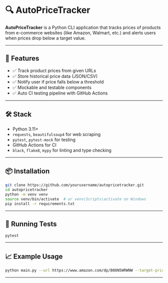 # 🔍 AutoPriceTracker

**AutoPriceTracker** is a Python CLI application that tracks prices of products from e-commerce websites (like Amazon, Walmart, etc.) and alerts users when prices drop below a target value.

---

## 🚀 Features

- ✅ Track product prices from given URLs
- ✅ Store historical price data (JSON/CSV)
- ✅ Notify user if price falls below a threshold
- ✅ Mockable and testable components
- ✅ Auto CI testing pipeline with GitHub Actions

---

## 🛠️ Stack

- Python 3.11+
- `requests`, `beautifulsoup4` for web scraping
- `pytest`, `pytest-mock` for testing
- GitHub Actions for CI
- `black`, `flake8`, `mypy` for linting and type checking

---

## 📦 Installation

```bash
git clone https://github.com/yourusername/autopricetracker.git
cd autopricetracker
python -m venv venv
source venv/bin/activate  # or venv\Scripts\activate on Windows
pip install -r requirements.txt
```

---

## 🧪 Running Tests

```bash
pytest
```

---

## 📈 Example Usage

```bash
python main.py --url https://www.amazon.com/dp/B08N5WRWNW --target-price 200
```

---
